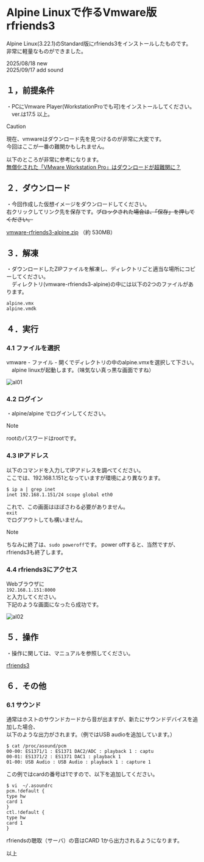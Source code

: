 # Alpine Linuxで作るVmware版rfriends3  
  
  
Alpine Linux(3.22.1)のStandard版にrfriends3をインストールしたものです。  
非常に軽量なものができました。    
  
2025/08/18 new  
2025/09/17 add sound  
  

  
## １，前提条件  
  
・PCにVmware Player(WorkstationProでも可)をインストールしてください。  
　ver.は17.5 以上。  
   
> [!CAUTION]  
> 現在、vmwareはダウンロード先を見つけるのが非常に大変です。  
> 今回はここが一番の難関かもしれません。  
>   
> 以下のところが非常に参考になります。  
> [無償化された「VMware Workstation Pro」はダウンロードが超難関に？](https://forest.watch.impress.co.jp/docs/review/2002377.html)  
   
## ２．ダウンロード  
  
・今回作成した仮想イメージをダウンロードしてください。    
  右クリックしてリンク先を保存です。~~ブロックされた場合は、「保存」を押してください。~~  
    
  
[vmware-rfriends3-alpine.zip](https://ss1.xrea.com/rf3.s331.xrea.com/storage/vmware-rfriends3-alpine.zip) （約 530MB）  
  
## ３．解凍  
  
・ダウンロードしたZIPファイルを解凍し、ディレクトリごと適当な場所にコピーしてください。  
　ディレクトリ(vmware-rfriends3-alpine)の中には以下の2つのファイルがあります。  
  
```  
alpine.vmx  
alpine.vmdk  
```  
  
## ４．実行  
  
### 4.1 ファイルを選択  
  
  vmware - ファイル - 開くでディレクトリの中のalpine.vmxを選択して下さい。  
　alpine linuxが起動します。（味気ない真っ黒な画面ですね）  
   
 ![al01](https://github.com/user-attachments/assets/1faf806f-c93c-45f0-bbcf-a0b9dc8c605a)  
  
### 4.2 ログイン  
  
  ・alpine/alpine でログインしてください。  
  
> [!NOTE]  
> rootのパスワードはrootです。
    
### 4.3 IPアドレス  
  
以下のコマンドを入力してIPアドレスを調べてください。  
ここでは、192.168.1.151となっていますが環境により異なります。  
  
```  
$ ip a | grep inet  
inet 192.168.1.151/24 scope global eth0  
```  
これで、この画面はほぼさわる必要がありません。  
`exit`  
でログアウトしても構いません。 
  
> [!NOTE]  
> ちなみに終了は、`sudo poweroff`です。
> power offすると、当然ですが、rfriends3も終了します。
    
  
### 4.4 rfriends3にアクセス  
  
Webブラウザに  
`192.168.1.151:8000`  
と入力してください。  
下記のような画面になったら成功です。  
  
![al02](https://github.com/user-attachments/assets/bbe46385-cf3e-44b0-84a1-860942c9c6cc)  
  
## ５．操作  
  
・操作に関しては、マニュアルを参照してください。  
  
[rfriends3](https://rfriends.github.io/rfriends/)  
  
## ６．その他  
  
### 6.1 サウンド  
  
通常はホストのサウンドカードから音が出ますが、新たにサウンドデバイスを追加した場合、  
以下のような出力がされます。（例ではUSB audioを追加しています。）
```
$ cat /proc/asound/pcm
00-00: ES1371/1 : ES1371 DAC2/ADC : playback 1 : captu
00-01: ES1371/2 : ES1371 DAC1 : playback 1
01-00: USB Audio : USB Audio : playback 1 : capture 1
```
この例ではcardの番号は1ですので、以下を追加してください。  
```  
$ vi  ~/.asoundrc  
pcm.!default {  
type hw  
card 1  
}  
ctl.!default {  
type hw  
card 1  
}   
```   
rfriendsの聴取（サーバ）の音はCARD 1から出力されるようになります。  
  
以上  
  
